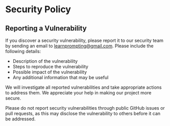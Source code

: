 # Security Policy

## Reporting a Vulnerability

If you discover a security vulnerability, please report it to our security team by sending an email to learnprompting@gmail.com. Please include the following details:

- Description of the vulnerability
- Steps to reproduce the vulnerability
- Possible impact of the vulnerability
- Any additional information that may be useful

We will investigate all reported vulnerabilities and take appropriate actions to address them. We appreciate your help in making our project more secure.

Please do not report security vulnerabilities through public GitHub issues or pull requests, as this may disclose the vulnerability to others before it can be addressed.